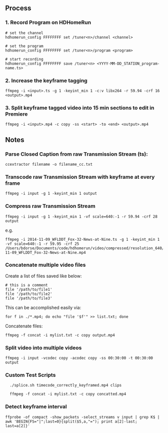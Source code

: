 ## Process

### 1. Record Program on HDHomeRun

```
# set the channel
hdhomerun_config FFFFFFFF set /tuner<n>/channel <channel>

# set the program
hdhomerun_config FFFFFFFF set /tuner<n>/program <program>

# start recording
hdhomerun_config FFFFFFFF save /tuner<n> <YYYY-MM-DD_STATION_program-name.ts>
```

### 2. Increase the keyframe tagging

```
ffmpeg -i <input>.ts -g 1 -keyint_min 1 -c:v libx264 -r 59.94 -crf 16 <output>.mp4
```

### 3. Split keyframe tagged video into 15 min sections to edit in Premiere

```
ffmpeg -i <input>.mp4 -c copy -ss <start> -to <end> <output>.mp4
```

## Notes

### Parse Closed Caption from raw Transmission Stream (ts):

```
ccextractor filename -o filename_cc.txt
```

### Transcode raw Transmission Stream with keyframe at every frame

```
ffmpeg -i input -g 1 -keyint_min 1 output
```

### Compress raw Transmission Stream

```
ffmpeg -i input -g 1 -keyint_min 1 -vf scale=640:-1 -r 59.94 -crf 28 output
```

e.g.

```
ffmpeg -i 2014-11-09_WFLDDT_Fox-32-News-at-Nine.ts -g 1 -keyint_min 1 -vf scale=640:-1 -r 59.95 -crf 25 /Users/bdorse/Documents/code/hdhomerun/video/compressed/resolution_640/2014-11-09_WFLDDT_Fox-32-News-at-Nine.mp4 
```

### Concatenate multiple video files

Create a list of files saved like below:

```
# this is a comment
file '/path/to/file1'
file '/path/to/file2'
file '/path/to/file3'
```

This can be accomplished easily via:

```
for f in ./*.mp4; do echo "file '$f'" >> list.txt; done
```

Concatenate files:

```
ffmpeg -f concat -i mylist.txt -c copy output.mp4
```

### Split video into multiple videos

```
ffmpeg -i input -vcodec copy -acodec copy -ss 00:30:00 -t 00:30:00 output
```

### Custom Test Scripts

```
  ./splice.sh timecode_correctly_keyframed.mp4 clips
```
```
  ffmpeg -f concat -i mylist.txt -c copy concatted.mp4
```

### Detect keyframe interval

```
ffprobe -of compact -show_packets -select_streams v input | grep K$ | awk 'BEGIN{FS="|";last=0}{split($5,a,"="); print a[2]-last; last=a[2]}'
```
